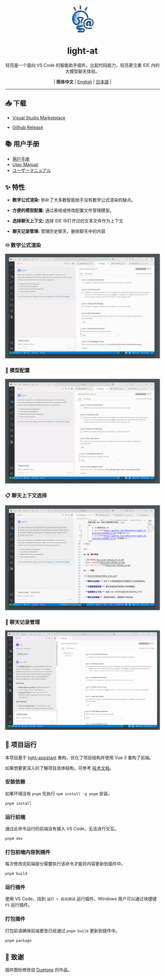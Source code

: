 <div align="center" >
    <img src="assets/icons/light-at.png" width="90px" height="90px"/>
    <h1 align="center">light-at</h1>
    <p>轻亮是一个面向 VS Code 的智能助手插件。比起代码能力，轻亮更注重 IDE 内的大模型聊天体验。</p>
    <p>
        | <b>简体中文</b>
        | <a href="https://github.com/HiMeditator/light-at/blob/main/README_en.md">English</a>
        | <a href="https://github.com/HiMeditator/light-at/blob/main/README_ja.md">日本語</a> |
    </p>
</div>

<hr>

## 📥 下载

- [Visual Studio Marketplace](https://marketplace.visualstudio.com/items?itemName=himeditator.light-at)

- [Github Release](https://github.com/HiMeditator/light-at/releases)

## 📚 用户手册

- [用户手册](docs/user-manual_zh-cn.md)
- [User Manual](docs/user-manual_en.md)
- [ユーザーマニュアル](docs/user-manual_ja.md)

## ✨ 特性

- **数学公式渲染:** 弥补了大多数智能助手没有数学公式渲染的缺点。

- **方便的模型配置:** 通过表格或修改配置文件管理模型。

- **选择聊天上下文:** 选择 IDE 中打开过的文本文件作为上下文

- **聊天记录管理:** 管理历史聊天，删除聊天中的内容

### ♾️ 数学公式渲染

![](assets/media/render.gif)

### 📝 模型配置

![](assets/media/model.gif)

### 📋 聊天上下文选择

![](assets/media/context.gif)

### 💬 聊天记录管理

![](assets/media/history.gif)

## 🚀 项目运行

本项目基于 [light-assistant](https://github.com/HiMeditator/light-assistant) 重构，优化了项目结构并使用 Vue 3 重构了前端。

如果想要更深入的了解项目具体结构，可参考 [技术文档](./docs/technical/)。

### 安装依赖

如果环境没有 `pnpm` 先执行 `npm install -g pnpm` 安装。

```bash
pnpm install
```

### 运行前端

通过此命令运行的前端没有接入 VS Code，无法进行交互。

```bash
pnpm dev
```

### 打包前端内容到插件

每次修改完前端部分需要执行该命令才能将内容更新到插件中。

```bash
pnpm build
```

### 运行插件

使用 VS Code，找到 `运行 > 启动调试` 运行插件。Windows 用户可以通过快捷键 `F5` 运行插件。

### 打包插件

打包前请确保前端更改已经通过 `pnpm build` 更新到插件中。

```bash
pnpm package
```

## 👏 致谢

插件图标修改自 [Duetone](assets/icons/credits.md) 的作品。
